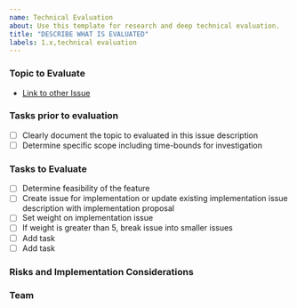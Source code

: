 ```yaml
---
name: Technical Evaluation
about: Use this template for research and deep technical evaluation.
title: "DESCRIBE WHAT IS EVALUATED"
labels: 1.x,technical evaluation
---
```


<!-- Instructions: Use this template for a proof of concept or when a deeper technical evaluation is required. Please weigh tech evaluation issues and follow the instructions below accordingly. --> 

### Topic to Evaluate

<!-- Describe the related issue and challenge we need to establish a proof of concept for-->
* [Link to other Issue](link)

### Tasks prior to evaluation

<!-- Pre-evaluation tasks are critical and should be completed or confirmed by product managers if available -->

- [ ] Clearly document the topic to evaluated in this issue description
- [ ] Determine specific scope including time-bounds for investigation

### Tasks to  Evaluate

<!-- Outline the tasks with issues that you need to evaluate as a part of the implementation issue -->

- [ ] Determine feasibility of the feature
- [ ] Create issue for implementation or update existing implementation issue description with implementation proposal 
- [ ] Set weight on implementation issue
- [ ] If weight is greater than 5, break issue into smaller issues
- [ ] Add task 
- [ ] Add task 

### Risks and Implementation Considerations 

<!-- Identify any risks found in the research, whether this is performance, impacts to other functionality or other bugs -->

### Team
